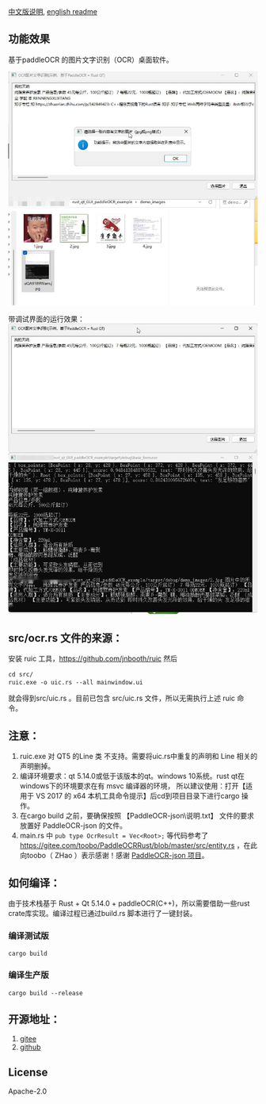 [中文版说明](README.md), [english readme](README.en.md)
## 功能效果
基于paddleOCR 的图片文字识别（OCR）桌面软件。

![](demo_images/VmwZEEkuPG.jpg)

带调试界面的运行效果：
![](demo_images/uQA9189Wam.jpg)


## src/ocr.rs  文件的来源：

安装 ruic 工具，https://github.com/jnbooth/ruic
然后
```
cd src/
ruic.exe -o uic.rs --all mainwindow.ui
```
就会得到src/uic.rs 。目前已包含 src/uic.rs 文件，所以无需执行上述 ruic 命令。


## 注意： 
1. ruic.exe 对 QT5 的Line 类 不支持。需要将uic.rs中重复的声明和 Line 相关的声明删掉。
2. 编译环境要求：qt 5.14.0或低于该版本的qt。windows 10系统。rust qt在windows下的环境要求在有 msvc 编译器的环境，
所以建议使用：打开【适用于 VS 2017 的 x64 本机工具命令提示】后cd到项目目录下进行cargo 操作。
3. 在cargo build 之前，要确保按照 【PaddleOCR-json\说明.txt】 文件的要求放置好  PaddleOCR-json 的文件。
4. main.rs 中 `pub type OcrResult = Vec<Root>;` 等代码参考了 https://gitee.com/toobo/PaddleOCRRust/blob/master/src/entity.rs ，在此向toobo（ ZHao ）表示感谢！感谢 [PaddleOCR-json 项目](https://github.com/hiroi-sora/PaddleOCR-json)。



## 如何编译：
由于技术栈基于 Rust + Qt 5.14.0 + paddleOCR(C++)，所以需要借助一些rust crate库实现。编译过程已通过build.rs 脚本进行了一键封装。
### 编译测试版
```
cargo build
```

### 编译生产版
```
cargo build --release
```

## 开源地址：
1. [gitee](https://gitee.com/kjpioo2006/rust_qt_gui_paddle_ocr_example)
2. [github](https://gitee.com/kerneltravel/rust_qt_gui_paddle_ocr_example)

## License
Apache-2.0